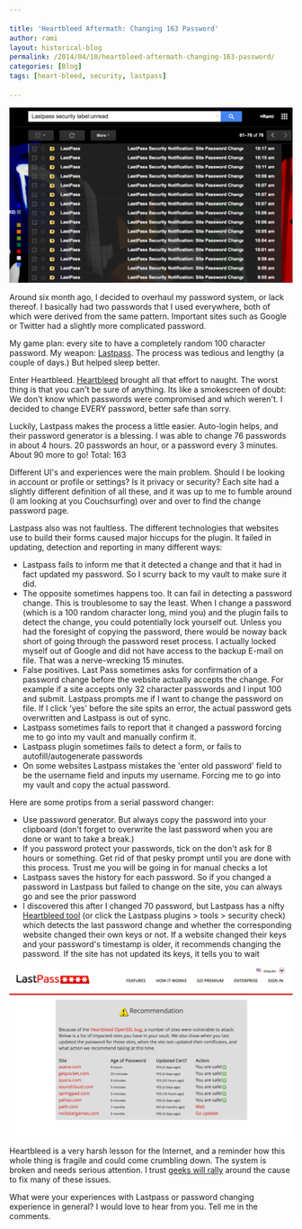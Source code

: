 ```yaml
---

title: 'Heartbleed Aftermath: Changing 163 Password'
author: rami
layout: historical-blog 
permalink: /2014/04/10/heartbleed-aftermath-changing-163-password/
categories: [Blog]
tags: [heart-bleed, security, lastpass]

---
```


 ![Change password lastpass inbox](/assets/images/content/blog/lastpass-password-change-1.png)

Around six month ago, I decided to overhaul my password system, or lack thereof. I basically had two passwords that I used everywhere, both of which were derived from the same pattern. Important sites such as Google or Twitter had a slightly more complicated password. 

My game plan: every site to have a completely random 100 character password. My weapon: [Lastpass](https://lastpass.com). The process was tedious and lengthy (a couple of days.) But helped sleep better.

Enter Heartbleed. [Heartbleed](http://heartbleed.com/) brought all that effort to naught. The worst thing is that you can't be sure of anything. Its like a smokescreen of doubt: We don't know which passwords were compromised and which weren't. I decided to change EVERY password, better safe than sorry.

Luckily, Lastpass makes the process a little easier. Auto-login helps, and their password generator is a blessing. I was able to change 76 passwords in about 4 hours. 20 passwords an hour, or a password every 3 minutes. About 90 more to go! Total: 163

Different UI's and experiences were the main problem. Should I be looking in account or profile or settings? Is it privacy or security? Each site had a slightly different definition of all these, and it was up to me to fumble around (I am looking at you Couchsurfing) over and over to find the change password page. 

Lastpass also was not faultless. The different technologies that websites use to build their forms caused major hiccups for the plugin. It failed in updating, detection and reporting in many different ways:

  * Lastpass fails to inform me that it detected a change and that it had in fact updated my password. So I scurry back to my vault to make sure it did.
  * The opposite sometimes happens too. It can fail in detecting a password change. This is troublesome to say the least. When I change a password (which is a 100 random character long, mind you) and the plugin fails to detect the change, you could potentially lock yourself out. Unless you had the foresight of copying the password, there would be noway back short of going through the password reset process. I actually locked myself out of Google and did not have access to the backup E-mail on file. That was a nerve-wrecking 15 minutes.
  * False positives. Last Pass sometimes asks for confirmation of a password change before the website actually accepts the change. For example if a site accepts only 32 character passwords and I input 100 and submit. Lastpass prompts me if I want to change the password on file. If I click 'yes' before the site spits an error, the actual password gets overwritten and Lastpass is out of sync.
  * Lastpass sometimes fails to report that it changed a password forcing me to go into my vault and manually confirm it.
  * Lastpass plugin sometimes fails to detect a form, or fails to autofill/autogenerate passwords
  * On some websites Lastpass mistakes the 'enter old password' field to be the username field and inputs my username. Forcing me to go into my vault and copy the actual password.

Here are some protips from a serial password changer:

  * Use password generator. But always copy the password into your clipboard (don't forget to overwrite the last password when you are done or want to take a break.)
  * If you password protect your passwords, tick on the don't ask for 8 hours or something. Get rid of that pesky prompt until you are done with this process. Trust me you will be going in for manual checks a lot
  * Lastpass saves the history for each password. So if you changed a password in Lastpass but failed to change on the site, you can always go and see the prior password
  * I discovered this after I changed 70 password, but Lastpass has a nifty [Heartbleed tool](https://lastpass.com/?securitychallenge=1&lang=en-US) (or click the Lastpass plugins > tools > security check) which detects the last password change and whether the corresponding website changed their own keys or not. If a website changed their keys and your password's timestamp is older, it recommends changing the password. If the site has not updated its keys, it tells you to wait<figure id="attachment_2175" style="width: 1024px" class="wp-caption aligncenter">

 ![Change password lastpass inbox](/assets/images/content/blog/lastpass-password-change-2.png)

Heartbleed is a very harsh lesson for the Internet, and a reminder how this whole thing is fragile and could come crumbling down. The system is broken and needs serious attention. I trust [geeks will rally](http://lorddoig.svbtle.com/heartbleed-should-bleed-x509-to-death) around the cause to fix many of these issues. 

What were your experiences with Lastpass or password changing experience in general? I would love to hear from you. Tell me in the comments.
